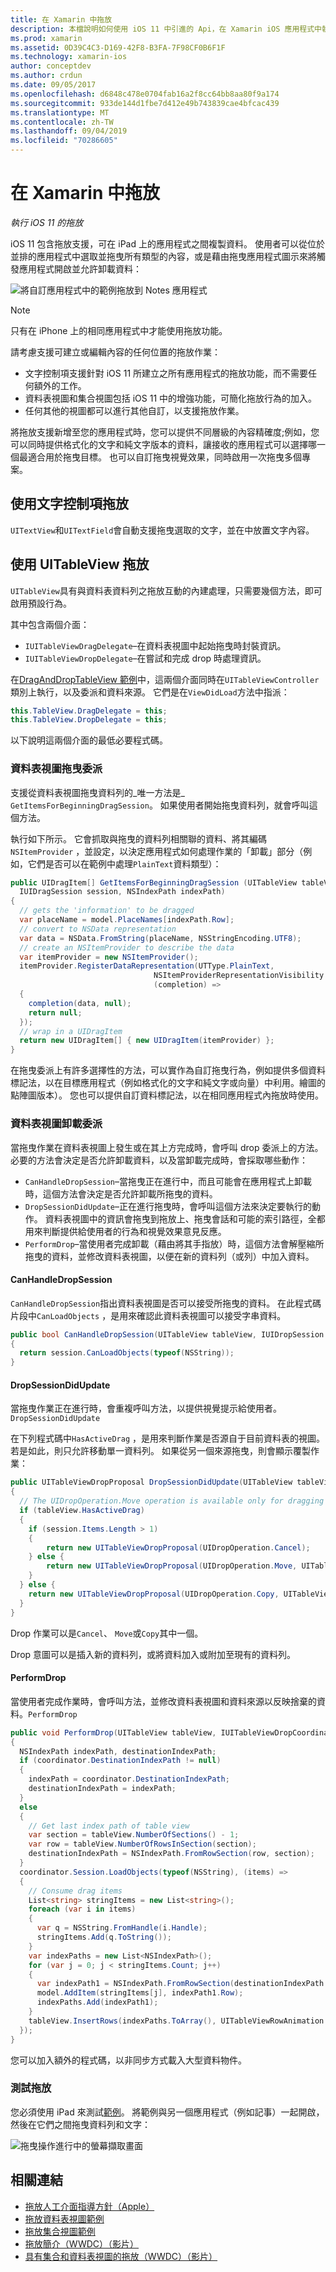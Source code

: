 ```yaml
---
title: 在 Xamarin 中拖放
description: 本檔說明如何使用 iOS 11 中引進的 Api，在 Xamarin iOS 應用程式中執行拖放功能。 特別是，它會討論如何在 UITableView 中啟用拖放功能。
ms.prod: xamarin
ms.assetid: 0D39C4C3-D169-42F8-B3FA-7F98CF0B6F1F
ms.technology: xamarin-ios
author: conceptdev
ms.author: crdun
ms.date: 09/05/2017
ms.openlocfilehash: d6848c478e0704fab16a2f8cc64bb8aa80f9a174
ms.sourcegitcommit: 933de144d1fbe7d412e49b743839cae4bfcac439
ms.translationtype: MT
ms.contentlocale: zh-TW
ms.lasthandoff: 09/04/2019
ms.locfileid: "70286605"
---
```

# <a name="drag-and-drop-in-xamarinios"></a>在 Xamarin 中拖放

_執行 iOS 11 的拖放_

iOS 11 包含拖放支援，可在 iPad 上的應用程式之間複製資料。 使用者可以從位於並排的應用程式中選取並拖曳所有類型的內容，或是藉由拖曳應用程式圖示來將觸發應用程式開啟並允許卸載資料：

![將自訂應用程式中的範例拖放到 Notes 應用程式](drag-and-drop-images/drag-drop-sml.png)

> [!NOTE]
> 只有在 iPhone 上的相同應用程式中才能使用拖放功能。

請考慮支援可建立或編輯內容的任何位置的拖放作業：

- 文字控制項支援針對 iOS 11 所建立之所有應用程式的拖放功能，而不需要任何額外的工作。
- 資料表視圖和集合視圖包括 iOS 11 中的增強功能，可簡化拖放行為的加入。
- 任何其他的視圖都可以進行其他自訂，以支援拖放作業。

將拖放支援新增至您的應用程式時，您可以提供不同層級的內容精確度;例如，您可以同時提供格式化的文字和純文字版本的資料，讓接收的應用程式可以選擇哪一個最適合用於拖曳目標。 也可以自訂拖曳視覺效果，同時啟用一次拖曳多個專案。

## <a name="drag-and-drop-with-text-controls"></a>使用文字控制項拖放

`UITextView`和`UITextField`會自動支援拖曳選取的文字，並在中放置文字內容。

<a name="uitableview" />

## <a name="drag-and-drop-with-uitableview"></a>使用 UITableView 拖放

`UITableView`具有與資料表資料列之拖放互動的內建處理，只需要幾個方法，即可啟用預設行為。

其中包含兩個介面：

- `IUITableViewDragDelegate`–在資料表視圖中起始拖曳時封裝資訊。
- `IUITableViewDropDelegate`–在嘗試和完成 drop 時處理資訊。

在[DragAndDropTableView 範例](https://docs.microsoft.com/samples/xamarin/ios-samples/ios11-draganddroptableview)中，這兩個介面同時在`UITableViewController`類別上執行，以及委派和資料來源。 它們是在`ViewDidLoad`方法中指派：

```csharp
this.TableView.DragDelegate = this;
this.TableView.DropDelegate = this;
```

以下說明這兩個介面的最低必要程式碼。

### <a name="table-view-drag-delegate"></a>資料表視圖拖曳委派

支援從資料表視圖拖曳資料列的_唯一方法是_ `GetItemsForBeginningDragSession`。 如果使用者開始拖曳資料列，就會呼叫這個方法。

執行如下所示。 它會抓取與拖曳的資料列相關聯的資料、將其編碼`NSItemProvider` ，並設定，以決定應用程式如何處理作業的「卸載」部分（例如，它們是否可以在範例中處理`PlainText`資料類型）：

```csharp
public UIDragItem[] GetItemsForBeginningDragSession (UITableView tableView,
  IUIDragSession session, NSIndexPath indexPath)
{
  // gets the 'information' to be dragged
  var placeName = model.PlaceNames[indexPath.Row];
  // convert to NSData representation
  var data = NSData.FromString(placeName, NSStringEncoding.UTF8);
  // create an NSItemProvider to describe the data
  var itemProvider = new NSItemProvider();
  itemProvider.RegisterDataRepresentation(UTType.PlainText,
                                NSItemProviderRepresentationVisibility.All,
                                (completion) =>
  {
    completion(data, null);
    return null;
  });
  // wrap in a UIDragItem
  return new UIDragItem[] { new UIDragItem(itemProvider) };
}
```

在拖曳委派上有許多選擇性的方法，可以實作為自訂拖曳行為，例如提供多個資料標記法，以在目標應用程式（例如格式化的文字和純文字或向量）中利用。繪圖的點陣圖版本）。 您也可以提供自訂資料標記法，以在相同應用程式內拖放時使用。

### <a name="table-view-drop-delegate"></a>資料表視圖卸載委派

當拖曳作業在資料表視圖上發生或在其上方完成時，會呼叫 drop 委派上的方法。 必要的方法會決定是否允許卸載資料，以及當卸載完成時，會採取哪些動作：

- `CanHandleDropSession`–當拖曳正在進行中，而且可能會在應用程式上卸載時，這個方法會決定是否允許卸載所拖曳的資料。
- `DropSessionDidUpdate`–正在進行拖曳時，會呼叫這個方法來決定要執行的動作。 資料表視圖中的資訊會拖曳到拖放上、拖曳會話和可能的索引路徑，全都用來判斷提供給使用者的行為和視覺效果意見反應。
- `PerformDrop`–當使用者完成卸載（藉由將其手指放）時，這個方法會解壓縮所拖曳的資料，並修改資料表視圖，以便在新的資料列（或列）中加入資料。

#### <a name="canhandledropsession"></a>CanHandleDropSession

`CanHandleDropSession`指出資料表視圖是否可以接受所拖曳的資料。 在此程式碼片段中`CanLoadObjects` ，是用來確認此資料表視圖可以接受字串資料。

```csharp
public bool CanHandleDropSession(UITableView tableView, IUIDropSession session)
{
  return session.CanLoadObjects(typeof(NSString));
}
```

#### <a name="dropsessiondidupdate"></a>DropSessionDidUpdate

當拖曳作業正在進行時，會重複呼叫方法，以提供視覺提示給使用者。`DropSessionDidUpdate`

在下列程式碼中`HasActiveDrag` ，是用來判斷作業是否源自于目前資料表的視圖。 若是如此，則只允許移動單一資料列。
如果從另一個來源拖曳，則會顯示覆製作業：

```csharp
public UITableViewDropProposal DropSessionDidUpdate(UITableView tableView, IUIDropSession session, NSIndexPath destinationIndexPath)
{
  // The UIDropOperation.Move operation is available only for dragging within a single app.
  if (tableView.HasActiveDrag)
  {
    if (session.Items.Length > 1)
    {
        return new UITableViewDropProposal(UIDropOperation.Cancel);
    } else {
        return new UITableViewDropProposal(UIDropOperation.Move, UITableViewDropIntent.InsertAtDestinationIndexPath);
    }
  } else {
    return new UITableViewDropProposal(UIDropOperation.Copy, UITableViewDropIntent.InsertAtDestinationIndexPath);
  }
}
```

Drop 作業可以是`Cancel`、 `Move`或`Copy`其中一個。

Drop 意圖可以是插入新的資料列，或將資料加入或附加至現有的資料列。

#### <a name="performdrop"></a>PerformDrop

當使用者完成作業時，會呼叫方法，並修改資料表視圖和資料來源以反映捨棄的資料。`PerformDrop`

```csharp
public void PerformDrop(UITableView tableView, IUITableViewDropCoordinator coordinator)
{
  NSIndexPath indexPath, destinationIndexPath;
  if (coordinator.DestinationIndexPath != null)
  {
    indexPath = coordinator.DestinationIndexPath;
    destinationIndexPath = indexPath;
  }
  else
  {
    // Get last index path of table view
    var section = tableView.NumberOfSections() - 1;
    var row = tableView.NumberOfRowsInSection(section);
    destinationIndexPath = NSIndexPath.FromRowSection(row, section);
  }
  coordinator.Session.LoadObjects(typeof(NSString), (items) =>
  {
    // Consume drag items
    List<string> stringItems = new List<string>();
    foreach (var i in items)
    {
      var q = NSString.FromHandle(i.Handle);
      stringItems.Add(q.ToString());
    }
    var indexPaths = new List<NSIndexPath>();
    for (var j = 0; j < stringItems.Count; j++)
    {
      var indexPath1 = NSIndexPath.FromRowSection(destinationIndexPath.Row + j, destinationIndexPath.Section);
      model.AddItem(stringItems[j], indexPath1.Row);
      indexPaths.Add(indexPath1);
    }
    tableView.InsertRows(indexPaths.ToArray(), UITableViewRowAnimation.Automatic);
  });
}
```

您可以加入額外的程式碼，以非同步方式載入大型資料物件。

### <a name="testing-drag-and-drop"></a>測試拖放

您必須使用 iPad 來測試[範例](https://docs.microsoft.com/samples/xamarin/ios-samples/ios11-draganddroptableview)。
將範例與另一個應用程式（例如記事）一起開啟，然後在它們之間拖曳資料列和文字：

![拖曳操作進行中的螢幕擷取畫面](drag-and-drop-images/01-sml.png)


## <a name="related-links"></a>相關連結

- [拖放人工介面指導方針（Apple）](https://developer.apple.com/ios/human-interface-guidelines/interaction/drag-and-drop/)
- [拖放資料表視圖範例](https://docs.microsoft.com/samples/xamarin/ios-samples/ios11-draganddroptableview)
- [拖放集合視圖範例](https://docs.microsoft.com/samples/xamarin/ios-samples/ios11-draganddropcollectionview)
- [拖放簡介（WWDC）（影片）](https://developer.apple.com/videos/play/wwdc2017/203/)
- [具有集合和資料表視圖的拖放（WWDC）（影片）](https://developer.apple.com/videos/play/wwdc2017/223/)
